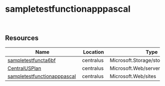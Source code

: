 # sampletestfunctionapppascal 
 
## Resources


| Name | Location | Type |
| --- | --- | --- |
| [sampletestfuncta6bf](sampletestfuncta6bf--648825470.md)  | centralus  | Microsoft.Storage/storageAccounts  |
| [CentralUSPlan](CentralUSPlan-1196738636.md)  | centralus  | Microsoft.Web/serverFarms  |
| [sampletestfunctionapppascal](sampletestfunctionapppascal-2087036842.md)  | centralus  | Microsoft.Web/sites  |




